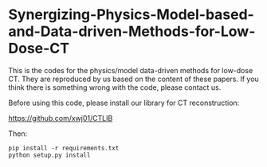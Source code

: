 # Synergizing-Physics-Model-based-and-Data-driven-Methods-for-Low-Dose-CT

This is the codes for the physics/model data-driven methods for low-dose CT. They are reproduced by us based on the content of these papers. If you think there is something wrong with the code, please contact us.


Before using this code, please install our library for CT reconstruction:

https://github.com/xwj01/CTLIB

Then:

```
pip install -r requirements.txt
python setup.py install

```
